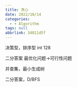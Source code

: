```yaml
---
title: 贪心
date: 2022/10/14
categories:
  - - Algorithm
tags: null
abbrlink: 34811d5f
---
```



决策型，排序型
int 128

二分答案
最优化问题->可行性问题

并查集，最小生成树

二分答案，D/BFS 
